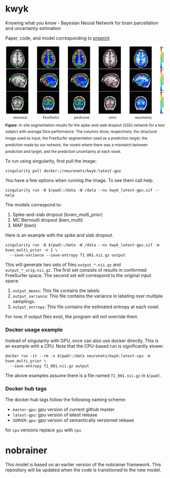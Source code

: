 # kwyk
Knowing what you know - Bayesian Neural Network for brain parcellation and uncertainty estimation

Paper, code, and model corresponding to [preprint](https://arxiv.org/abs/1812.01719)

![In-site segmentation results](figure4.png) <sub>__Figure__: In-site segmentation results for the spike-and-slab dropout (SSD) network for a test subject with average Dice performance. The columns show, respectively, the structural image used as input, the FreeSurfer segmentation used as a prediction target, the prediction made by our network, the voxels where there was a mismatch between prediction and target, and the prediction uncertainty at each voxel.</sub>

To run using singularity, first pull the image:

```
singularity pull docker://neuronets/kwyk:latest-gpu
```

You have a few options when running the image. To see them call help.
```
singularity run -B $(pwd):/data -W /data --nv kwyk_latest-gpu.sif --help
```

The models correspond to:
1. Spike-and-slab dropout (bvwn_multi_prior)
2. MC Bernoulli dropout (bwn_multi)
3. MAP (bwn)

Here is an example with the spike and slab dropout.
```
singularity run -B $(pwd):/data -W /data --nv kwyk_latest-gpu.sif -m bvwn_multi_prior -n 2 \
  --save-variance --save-entropy T1_001.nii.gz output
```

This will generate two sets of files `output_*.nii.gz` and `output_*_orig.nii.gz`. The first set consists of results in conformed FreeSurfer space. The second set will correspond to the original input space.

1. `output_means`: This file contains the labels
2. `output_variance`: This file contains the variance in labeling over multiple samplings.
3. `output_entropy`: This file contains the estimated entropy at each voxel.

For now, if output files exist, the program will not override them.

### Docker usage example

Instead of singularity with GPU, once can also use docker directly. This is an example with a CPU. Note that the CPU-based run is significantly slower.

```
docker run -it --rm -v $(pwd):/data neuronets/kwyk:latest-cpu -m bvwn_multi_prior \
  --save-entropy T1_001.nii.gz output
```

The above examples assume there is a file named `T1_001.nii.gz` in `$(pwd)`.

### Docker hub tags

The docker hub tags follow the following naming scheme:

- `master-gpu`: gpu version of current github master
- `latest-gpu`: gpu version of latest release
- `SEMVER-gpu`: gpu version of semantically versioned release

for `cpu` versions replace `gpu` with `cpu`

# nobrainer

This model is based on an earlier version of the nobrainer framework. This repository will be updated when the code is transitioned to the new model.
